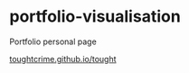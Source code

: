 # portfolio-visualisation
Portfolio personal page



[toughtcrime.github.io/tought](https://toughtcrime.github.io/tought)
